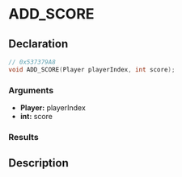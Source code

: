 # ADD_SCORE

## Declaration
```cpp
// 0x537379A8
void ADD_SCORE(Player playerIndex, int score);
```

### Arguments
- **Player:** playerIndex
- **int:** score

### Results

## Description
